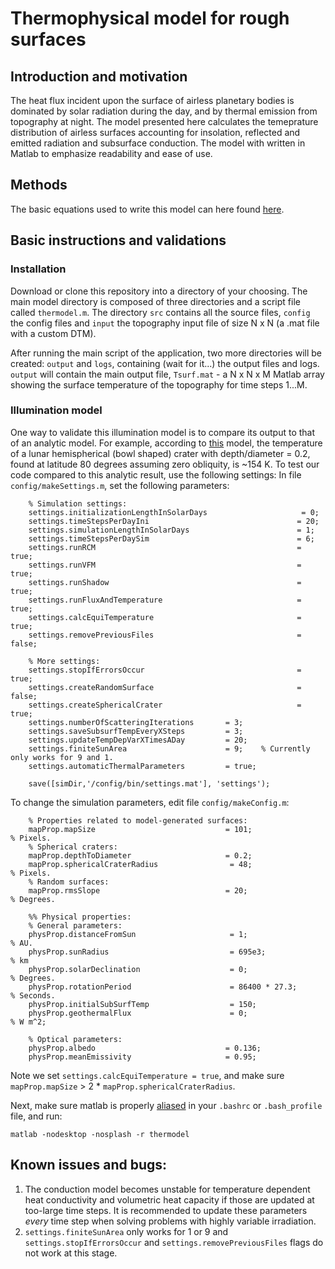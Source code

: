 # Thermophysical model for rough surfaces
## Introduction and motivation
The heat flux incident upon the surface of airless planetary bodies is dominated by solar radiation during the day, and by thermal emission from topography at night. The model presented here calculates the temeprature distribution of airless surfaces accounting for insolation, reflected and emitted radiation and subsurface conduction. The model with written in Matlab to emphasize readability and ease of use. 

## Methods
The basic equations used to write this model can here found [here](https://www.sciencedirect.com/science/article/abs/pii/S001910351630656X). 

## Basic instructions and validations
### Installation
Download or clone this repository into a directory of your choosing. The main model directory is composed of three directories and a script file called ```thermodel.m```. The directory ```src``` contains all the source files, ```config``` the config files and ```input``` the topography input file of size N x N (a .mat file with a custom DTM).

After running the main script of the application, two more directories will be created: ```output``` and ```logs```, containing (wait for it...) the output files and logs. ```output``` will contain the main output file, ```Tsurf.mat``` - a N x N x M Matlab array showing the surface temperature of the topography for time steps 1...M.

### Illumination model
One way to validate this illumination model is to compare its output to that of an analytic model. For example, according to [this](https://www.sciencedirect.com/science/article/abs/pii/001910359290016Z) model, the temperature of a lunar hemispherical (bowl shaped) crater with depth/diameter = 0.2, found at latitude 80 degrees assuming zero obliquity, is ~154 K. To test our code compared to this analytic result, use the following settings:
In file ```config/makeSettings.m```, set the following parameters:
```
    % Simulation settings:
    settings.initializationLengthInSolarDays                     = 0;
    settings.timeStepsPerDayIni                                 = 20;
    settings.simulationLengthInSolarDays                        = 1;
    settings.timeStepsPerDaySim                                 = 6;
    settings.runRCM                                             = true;
    settings.runVFM                                             = true;
    settings.runShadow                                          = true;
    settings.runFluxAndTemperature                              = true;
    settings.calcEquiTemperature                                = true;
    settings.removePreviousFiles                                = false;

    % More settings:
    settings.stopIfErrorsOccur                                  = true;
    settings.createRandomSurface                                = false;
    settings.createSphericalCrater                              = true;
    settings.numberOfScatteringIterations       = 3;
    settings.saveSubsurfTempEveryXSteps         = 3;
    settings.updateTempDepVarXTimesADay         = 20;
    settings.finiteSunArea                      = 9;    % Currently only works for 9 and 1.
    settings.automaticThermalParameters         = true;

    save([simDir,'/config/bin/settings.mat'], 'settings');
```

To change the simulation parameters, edit file ```config/makeConfig.m```:
```
    % Properties related to model-generated surfaces:
    mapProp.mapSize                             = 101;                   % Pixels.
    % Spherical craters:
    mapProp.depthToDiameter                     = 0.2;
    mapProp.sphericalCraterRadius                = 48;                   % Pixels.
    % Random surfaces:
    mapProp.rmsSlope                            = 20;                   % Degrees.

    %% Physical properties:
    % General parameters:
    physProp.distanceFromSun                     = 1;                 % AU.
    physProp.sunRadius                           = 695e3;             % km
    physProp.solarDeclination                    = 0;                 % Degrees.
    physProp.rotationPeriod                      = 86400 * 27.3;       % Seconds.
    physProp.initialSubSurfTemp                  = 150;
    physProp.geothermalFlux                      = 0;                    % W m^2;

    % Optical parameters:
    physProp.albedo                             = 0.136;
    physProp.meanEmissivity                     = 0.95;

```

Note we set ```settings.calcEquiTemperature = true```, and make sure ```mapProp.mapSize``` > 2 * ```mapProp.sphericalCraterRadius```.

Next, make sure matlab is properly [aliased](http://manpages.ubuntu.com/manpages/trusty/man1/alias.1posix.html) in your ```.bashrc``` or ```.bash_profile``` file, and run:

``` 
matlab -nodesktop -nosplash -r thermodel 
```



## Known issues and bugs:
1. The conduction model becomes unstable for temperature dependent heat conductivity and volumetric heat capacity if those are updated at too-large time steps. It is recommended to update these parameters *every* time step when solving problems with highly variable irradiation.
2. ```settings.finiteSunArea``` only works for 1 or 9 and ```settings.stopIfErrorsOccur``` and ```settings.removePreviousFiles``` flags do not work at this stage.
